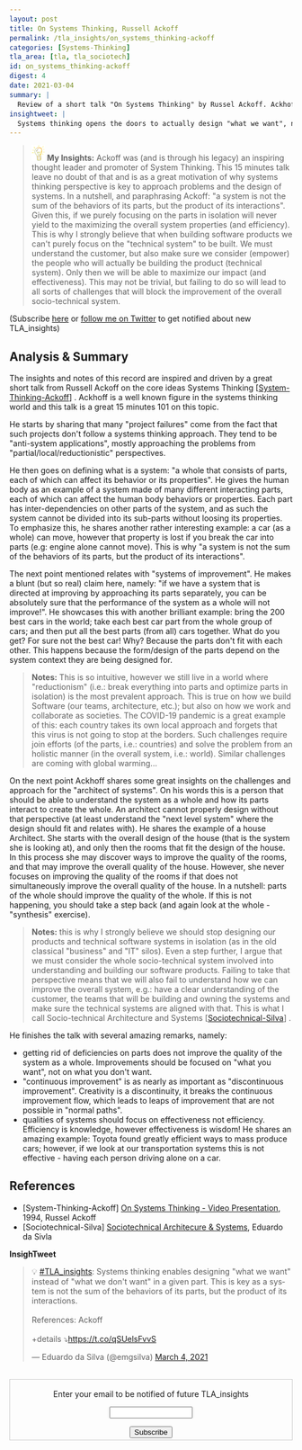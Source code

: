 ```yaml
---
layout: post
title: On Systems Thinking, Russell Ackoff
permalink: /tla_insights/on_systems_thinking-ackoff
categories: [Systems-Thinking]
tla_area: [tla, tla_sociotech]
id: on_systems_thinking-ackoff
digest: 4
date: 2021-03-04
summary: |
  Review of a short talk "On Systems Thinking" by Russel Ackoff. Ackhoff is a well known figure in the systems thinking world and this talk is a great 15 minutes 101 on this topic.  
insightweet: |
  Systems thinking opens the doors to actually design "what we want", not "what we don't want" (in local part of the system). This is key as a system is not the sum of the behaviors of its parts, but the product of its interactions. (Ackoff).
---
```


> ![light](/assets/light-bulb.png) **My Insights:** Ackoff was (and is through his legacy) an inspiring thought leader and promoter of System Thinking. This 15 minutes talk leave no doubt of that and is as a great motivation of why systems thinking perspective is key to approach problems and the design of systems. In a nutshell, and paraphrasing Ackoff: "a system is not the sum of the behaviors of its parts, but the product of its interactions". Given this, if we purely focusing on the parts in isolation will never yield to the maximizing the overall system properties (and efficiency). This is why I strongly believe that when building software products we can't purely focus on the "technical system" to be built. We must understand the customer, but also make sure we consider (empower) the people who will actually be building the product (technical system). Only then we will be able to maximize our impact (and effectiveness). This may not be trivial, but failing to do so will lead to all sorts of challenges that will block the improvement of the overall socio-technical system.

(Subscribe <a href="https://tinyletter.com/tla_insights" target="_blank">here</a> or <a href="https://twitter.com/emgsilva">follow me on Twitter</a> to get notified about new TLA_insights)

## Analysis & Summary

The insights and notes of this record are inspired and driven by a great short talk from Russell Ackoff on the core ideas Systems Thinking [<a href="#systems-thinking-ackoff">System-Thinking-Ackoff</a>] . Ackhoff is a well known figure in the systems thinking world and this talk is a great 15 minutes 101 on this topic.

He starts by sharing that many "project failures" come from the fact that such projects don't follow a systems thinking approach. They tend to be "anti-system applications", mostly approaching the problems from "partial/local/reductionistic" perspectives.

He then goes on defining what is a system: "a whole that consists of parts, each of which can affect its behavior or its properties". He gives the human body as an example of a system made of many different interacting parts, each of which can affect the human body behaviors or properties. Each part has inter-dependencies on other parts of the system, and as such the system cannot be divided into its sub-parts without loosing its properties. To emphasize this, he shares another rather interesting example: a car (as a whole) can move, however that property is lost if you break the car into parts (e.g: engine alone cannot move). This is why "a system is not the sum of the behaviors of its parts, but the product of its interactions".

The next point mentioned relates with "systems of improvement". He makes a blunt (but so real) claim here, namely: "if we have a system that is directed at improving by approaching its parts separately, you can be absolutely sure that the performance of the system as a whole will not improve!". He showcases this with another brilliant example: bring the 200 best cars in the world; take each best car part from the whole group of cars; and then put all the best parts (from all) cars together. What do you get? For sure not the best car! Why? Because the parts don't fit with each other. This happens because the form/design of the parts depend on the system context they are being designed for.

> **Notes:** This is so intuitive, however we still live in a world where "reductionism" (i.e.: break everything into parts and optimize parts in isolation) is the most prevalent approach. This is true on how we build Software (our teams, architecture, etc.); but also on how we work and collaborate as societies. The COVID-19 pandemic is a great example of this: each country takes its own local approach and forgets that this virus is not going to stop at the borders. Such challenges require join efforts (of the parts, i.e.: countries) and solve the problem from an holistic manner (in the overall system, i.e.: world). Similar challenges are coming with global warming...

On the next point Ackhoff shares some great insights on the challenges and approach for the "architect of systems". On his words this is a person that should be able to understand the system as a whole and how its parts interact to create the whole. An architect cannot properly design without that perspective (at least understand the "next level system" where the design should fit and relates with). He shares the example of a house Architect. She starts with the overall design of the house (that is the system she is looking at), and only then the rooms that fit the design of the house. In this process she may discover ways to improve the quality of the rooms, and that may improve the overall quality of the house. However, she never focuses on improving the quality of the rooms if that does not simultaneously improve the overall quality of the house. In a nutshell: parts of the whole should improve the quality of the whole. If this is not happening, you should take a step back (and again look at the whole - "synthesis" exercise).

> **Notes:** this is why I strongly believe we should stop designing our products and technical software systems in isolation (as in the old classical "business" and "IT" silos). Even a step further, I argue that we must consider the whole socio-technical system involved into understanding and building our software products. Failing to take that perspective means that we will also fail to understand how we can improve the overall system, e.g.: have a clear understanding of the customer, the teams that will be building and owning the systems and make sure the technical systems are aligned with that. This is what I call Socio-technical Architecture and Systems [<a href="#sociotechnical-silva">Sociotechnical-Silva</a>] .

He finishes the talk with several amazing remarks, namely:

- getting rid of deficiencies on parts does not improve the quality of the system as a whole. Improvements should be focused on "what you want", not on what you don't want.
- "continuous improvement" is as nearly as important as "discontinuous improvement". Creativity is a discontinuity, it breaks the continuous improvement flow, which leads to leaps of improvement that are not possible in "normal paths".
- qualities of systems should focus on effectiveness not efficiency. Efficiency is knowledge, however effectiveness is wisdom! He shares an amazing example: Toyota found greatly efficient ways to mass produce cars; however, if we look at our transportation systems this is not effective - having each person driving alone on a car.

## References

- [System-Thinking-Ackoff] [On Systems Thinking - Video Presentation](https://www.youtube.com/watch?v=OqEeIG8aPPk), 1994, Russel Ackoff <a name="systems-thinking-ackoff"></a>
- [Sociotechnical-Silva] [Sociotechnical Architecure & Systems](https://esilva.net/sociotechnical), Eduardo da Sivla <a name="sociotechnical-silva"></a>

**InsighTweet**

<blockquote class="twitter-tweet"><p lang="en" dir="ltr">💡 <a href="https://twitter.com/hashtag/TLA_insights?src=hash&amp;ref_src=twsrc%5Etfw">#TLA_insights</a>: Systems thinking enables designing &quot;what we want&quot; instead of &quot;what we don&#39;t want&quot; in a given part. This is key as a system is not the sum of the behaviors of its parts, but the product of its interactions.<br><br>References: Ackoff<br><br>+details ⤵️<a href="https://t.co/qSUelsFvvS">https://t.co/qSUelsFvvS</a></p>&mdash; Eduardo da Silva (@emgsilva) <a href="https://twitter.com/emgsilva/status/1367483281252433920?ref_src=twsrc%5Etfw">March 4, 2021</a></blockquote> <script async src="https://platform.twitter.com/widgets.js" charset="utf-8"></script>

<br>

<form style="border:1px solid #ccc;padding:3px;text-align:center;" action="https://tinyletter.com/tla_insights"
  method="post" target="popupwindow"
  onsubmit="window.open('https://tinyletter.com/tla_insights', 'popupwindow', 'scrollbars=yes,width=800,height=600');return true">
  <p><label for="tlemail">Enter your email to be notified of future TLA_insights</label></p>
  <p><input type="text" style="width:140px" name="email" id="tlemail" /></p><input type="hidden" value="1"
    name="embed" /><input type="submit" value="Subscribe" />
</form>
